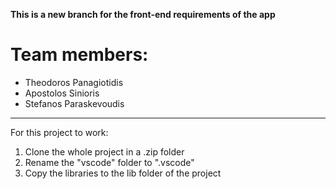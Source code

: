 <b>This is a new branch for the front-end requirements of the app</b>
<br>
<h1>Team members: </h1>
<ul>
<li>Theodoros Panagiotidis</li>
<li>Apostolos Sinioris</li>
<li>Stefanos Paraskevoudis</li>
</ul>

<hr>
For this project to work: <br>
<ol>
<li>Clone the whole project in a .zip folder</li>
<li>Rename the "vscode" folder to ".vscode"</li>
<li>Copy the libraries to the lib folder of the project</li>
</ol>
